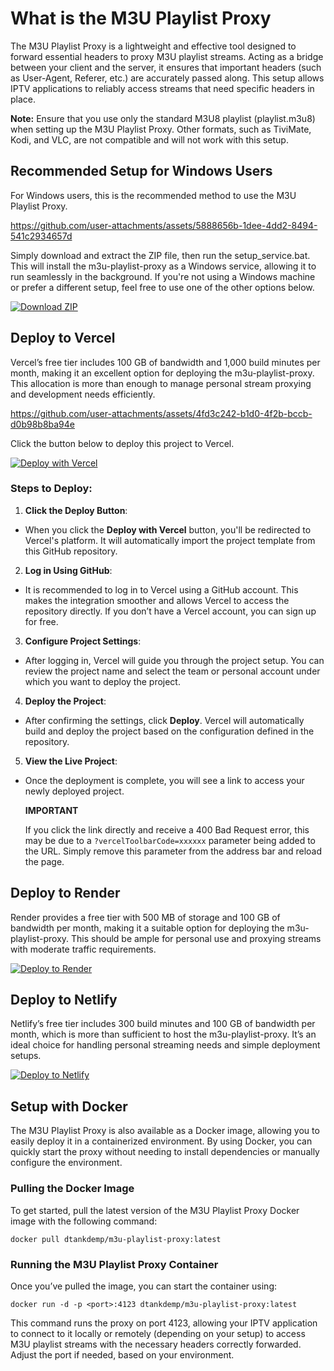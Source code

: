 # What is the M3U Playlist Proxy

The M3U Playlist Proxy is a lightweight and effective tool designed to forward essential headers to proxy M3U playlist streams. Acting as a bridge between your client and the server, it ensures that important headers (such as User-Agent, Referer, etc.) are accurately passed along. This setup allows IPTV applications to reliably access streams that need specific headers in place.

**Note:** Ensure that you use only the standard M3U8 playlist (playlist.m3u8) when setting up the M3U Playlist Proxy. Other formats, such as TiviMate, Kodi, and VLC, are not compatible and will not work with this setup.

## Recommended Setup for Windows Users

For Windows users, this is the recommended method to use the M3U Playlist Proxy.

https://github.com/user-attachments/assets/5888656b-1dee-4dd2-8494-541c2934657d

Simply download and extract the ZIP file, then run the setup_service.bat. This will install the m3u-playlist-proxy as a Windows service, allowing it to run seamlessly in the background. If you're not using a Windows machine or prefer a different setup, feel free to use one of the other options below.

[![Download ZIP](https://img.shields.io/badge/Download-ZIP-brightgreen)](https://github.com/dtankdempse/m3u-playlist-proxy/raw/refs/heads/main/win/m3u-playlist-proxy.zip)

## Deploy to Vercel

Vercel’s free tier includes 100 GB of bandwidth and 1,000 build minutes per month, making it an excellent option for deploying the m3u-playlist-proxy. This allocation is more than enough to manage personal stream proxying and development needs efficiently.

https://github.com/user-attachments/assets/4fd3c242-b1d0-4f2b-bccb-d0b98b8ba94e

Click the button below to deploy this project to Vercel.

[![Deploy with Vercel](https://vercel.com/button)](https://vercel.com/import/project?template=https://github.com/dtankdempse/m3u-playlist-proxy)

### Steps to Deploy:

1. **Click the Deploy Button**:
- When you click the **Deploy with Vercel** button, you'll be redirected to Vercel's platform. It will automatically import the project template from this GitHub repository.

2. **Log in Using GitHub**:
- It is recommended to log in to Vercel using a GitHub account. This makes the integration smoother and allows Vercel to access the repository directly. If you don’t have a Vercel account, you can sign up for free.

3. **Configure Project Settings**:
- After logging in, Vercel will guide you through the project setup. You can review the project name and select the team or personal account under which you want to deploy the project.

4. **Deploy the Project**:
- After confirming the settings, click **Deploy**. Vercel will automatically build and deploy the project based on the configuration defined in the repository.

5. **View the Live Project**:
- Once the deployment is complete, you will see a link to access your newly deployed project.

   **IMPORTANT**

   If you click the link directly and receive a 400 Bad Request error, this may be due to a `?vercelToolbarCode=xxxxxx` parameter being added to the URL. Simply remove this parameter from the address bar and reload the page.

## Deploy to Render

Render provides a free tier with 500 MB of storage and 100 GB of bandwidth per month, making it a suitable option for deploying the m3u-playlist-proxy. This should be ample for personal use and proxying streams with moderate traffic requirements.

[![Deploy to Render](https://render.com/images/deploy-to-render-button.svg)](https://render.com/deploy?repo=https://github.com/dtankdempse/m3u-playlist-proxy)   

## Deploy to Netlify

Netlify’s free tier includes 300 build minutes and 100 GB of bandwidth per month, which is more than sufficient to host the m3u-playlist-proxy. It’s an ideal choice for handling personal streaming needs and simple deployment setups.

[![Deploy to Netlify](https://www.netlify.com/img/deploy/button.svg)](https://app.netlify.com/start/deploy?repository=https://github.com/dtankdempse/m3u-playlist-proxy)

## Setup with Docker

The M3U Playlist Proxy is also available as a Docker image, allowing you to easily deploy it in a containerized environment. By using Docker, you can quickly start the proxy without needing to install dependencies or manually configure the environment.

### Pulling the Docker Image

To get started, pull the latest version of the M3U Playlist Proxy Docker image with the following command:

`docker pull dtankdemp/m3u-playlist-proxy:latest`

### Running the M3U Playlist Proxy Container

Once you’ve pulled the image, you can start the container using:

`docker run -d -p <port>:4123 dtankdemp/m3u-playlist-proxy:latest`

This command runs the proxy on port 4123, allowing your IPTV application to connect to it locally or remotely (depending on your setup) to access M3U playlist streams with the necessary headers correctly forwarded. Adjust the port if needed, based on your environment.
